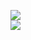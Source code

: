 [![](https://img.shields.io/badge/Made%20With-Github%20Spray-lightgrey.svg?style=for-the-badge&logo=github)](https://github.com/Annihil/github-spray#14003)  
[![](https://i.imgur.com/2DrTn0Z.gif)](https://github.com/Annihil/github-spray)